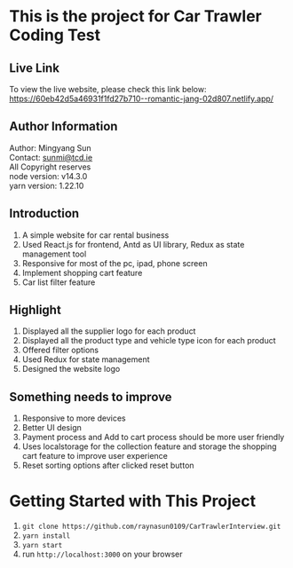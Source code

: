 # This is the project for Car Trawler Coding Test


## Live Link
To view the live website, please check this link below: \
https://60eb42d5a46931f1fd27b710--romantic-jang-02d807.netlify.app/


## Author Information

Author: Mingyang Sun \
Contact: sunmi@tcd.ie \
All Copyright reserves \
node version: v14.3.0 \
yarn version: 1.22.10



## Introduction
1. A simple website for car rental business
2. Used React.js for frontend, Antd as UI library, Redux as state management tool
3. Responsive for most of the pc, ipad, phone screen
4. Implement shopping cart feature
5. Car list filter feature


## Highlight
1. Displayed all the supplier logo for each product
2. Displayed all the product type and vehicle type icon for each product
3. Offered filter options
4. Used Redux for state management
5. Designed the website logo


## Something needs to improve
1. Responsive to more devices
2. Better UI design
3. Payment process and Add to cart process should be more user friendly
4. Uses localstorage for the collection feature and storage the shopping cart feature to improve user experience
5. Reset sorting options after clicked reset button

# Getting Started with This Project
1. `git clone https://github.com/raynasun0109/CarTrawlerInterview.git`
2. `yarn install`
3. `yarn start`
4. run `http://localhost:3000` on your browser
 
